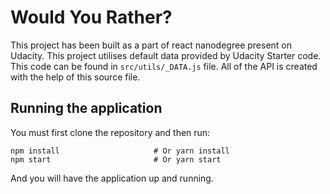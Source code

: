 # Would You Rather?

This project has been built as a part of react nanodegree present on Udacity. This project utilises default data provided by Udacity Starter code. This code can be found in `src/utils/_DATA.js` file. All of the API is created with the help of this source file.



## Running the application


You must first clone the repository and then run:

    npm install                     # Or yarn install
    npm start                       # Or yarn start


And you will have the application up and running.
